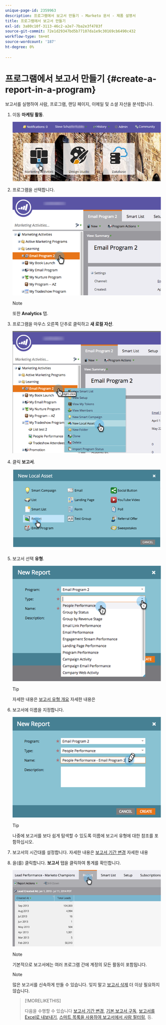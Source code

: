 ```yaml
---
unique-page-id: 2359963
description: 프로그램에서 보고서 만들기 - Marketo 문서 - 제품 설명서
title: 프로그램에서 보고서 만들기
exl-id: 3a80c10f-3113-46c2-a2e7-7ba2e3f4783f
source-git-commit: 72e1d29347bd5b77107da1e9c30169cb6490c432
workflow-type: tm+mt
source-wordcount: '187'
ht-degree: 0%

---
```


# 프로그램에서 보고서 만들기 {#create-a-report-in-a-program}

보고서를 실행하여 사람, 프로그램, 랜딩 페이지, 이메일 및 소셜 자산을 분석합니다.

1. 이동 **마케팅 활동**.

   ![](assets/login-marketing-activities.png)

1. 프로그램을 선택합니다.

   ![](assets/selectprogramreport.png)

   >[!NOTE]
   >
   >또한 **Analytics** 탭.

1. 프로그램을 마우스 오른쪽 단추로 클릭하고 **새 로컬 자산**.

   ![](assets/programrightclick-asset.png)

1. 클릭 **보고서**.

   ![](assets/image2014-9-15-18-3a36-3a46.png)

1. 보고서 선택 **유형**.

   ![](assets/choosereport.png)

   >[!TIP]
   >
   >자세한 내용은 [보고서 유형 개요](https://docs.marketo.com/display/DOCS/Report+Type+Overview) 자세한 내용은

1. 보고서에 이름을 지정합니다.

   ![](assets/namereport.png)

   >[!TIP]
   >
   >나중에 보고서를 보다 쉽게 탐색할 수 있도록 이름에 보고서 유형에 대한 참조를 포함하십시오.

1. 보고서의 시간대를 설정합니다. 자세한 내용은 [보고서 기간 변경](/help/marketo/product-docs/reporting/basic-reporting/editing-reports/change-a-report-time-frame.md) 자세한 내용

1. 을(를) 클릭합니다. **보고서** 탭을 클릭하여 통계를 확인합니다.

   ![](assets/image2014-9-15-18-3a38-3a5.png)

   >[!NOTE]
   >
   >기본적으로 보고서에는 여러 프로그램 간에 계정의 모든 활동이 포함됩니다.

   >[!NOTE]
   >
   >많은 보고서를 신속하게 만들 수 있습니다. 잊지 말고 [보고서 삭제](/help/marketo/product-docs/reporting/basic-reporting/report-activity/delete-a-report.md) 더 이상 필요하지 않습니다.

   >[!MORELIKETHIS]
   >
   >다음을 수행할 수 있습니다 [보고서 기간 변경](/help/marketo/product-docs/reporting/basic-reporting/editing-reports/change-a-report-time-frame.md), [기본 보고서 구독](/help/marketo/product-docs/reporting/basic-reporting/report-subscriptions/subscribe-to-a-basic-report.md), [보고서를 Excel로 내보내기](/help/marketo/product-docs/reporting/basic-reporting/report-activity/export-a-report-to-excel.md), [스마트 목록을 사용하여 보고서에서 사람 필터링](/help/marketo/product-docs/reporting/basic-reporting/editing-reports/filter-people-in-a-report-with-a-smart-list.md), 등.
